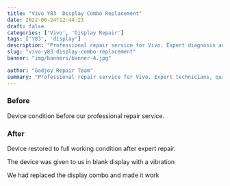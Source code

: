 ```yaml
---
title: "Vivo Y83  Display Combo Replacement"
date: 2022-06-24T12:44:23
draft: false
categories: ['Vivo', 'Display Repair']
tags: ['Y83', 'display']
description: "Professional repair service for Vivo. Expert diagnosis and quality repairs in Bangalore."
slug: "vivo-y83-display-combo-replacement"
banner: "img/banners/banner-4.jpg"

author: "Gadjoy Repair Team"
summary: "Professional repair service for Vivo. Expert technicians, quality parts, warranty included."
---
```


### Before

Device condition before our professional repair service.

### After

Device restored to full working condition after expert repair.

The device was given to us in blank display with a vibration

We had replaced the display combo and made it work